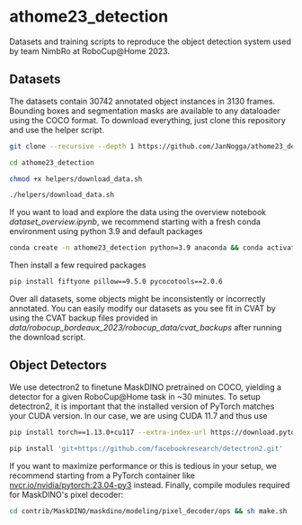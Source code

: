 # athome23_detection
Datasets and training scripts to reproduce the object detection system used by team NimbRo at RoboCup@Home 2023.

## Datasets
The datasets contain 30742 annotated object instances in 3130 frames. Bounding boxes and segmentation masks are available to any dataloader using the COCO format. To download everything, just clone this repository and use the helper script.

```bash
git clone --recursive --depth 1 https://github.com/JanNogga/athome23_detection.git
```

```bash
cd athome23_detection
```

```bash
chmod +x helpers/download_data.sh
```

```bash
./helpers/download_data.sh
```

If you want to load and explore the data using the overview notebook *dataset_overview.ipynb*, we recommend starting with a fresh conda environment using python 3.9 and default packages

```bash
conda create -n athome23_detection python=3.9 anaconda && conda activate athome23_detection
```

Then install a few required packages

```bash
pip install fiftyone pillow==9.5.0 pycocotools==2.0.6
```

Over all datasets, some objects might be inconsistently or incorrectly annotated. You can easily modify our datasets as you see fit in CVAT by using the CVAT backup files provided in *data/robocup_bordeaux_2023/robocup_data/cvat_backups* after running the download script.

## Object Detectors

We use detectron2 to finetune MaskDINO pretrained on COCO, yielding a detector for a given RoboCup@Home task in ~30 minutes. To setup detectron2, it is important that the installed version of PyTorch matches your CUDA version. In our case, we are using CUDA 11.7 and thus use

```bash
pip install torch==1.13.0+cu117 --extra-index-url https://download.pytorch.org/whl/cu117
```

```bash
pip install 'git+https://github.com/facebookresearch/detectron2.git'
```

If you want to maximize performance or this is tedious in your setup, we recommend starting from a PyTorch container like [nvcr.io/nvidia/pytorch:23.04-py3](https://docs.nvidia.com/deeplearning/frameworks/pytorch-release-notes/rel-23-04.html#rel-23-04) instead. Finally, compile modules required for MaskDINO's pixel decoder:

```bash
cd contrib/MaskDINO/maskdino/modeling/pixel_decoder/ops && sh make.sh
```
